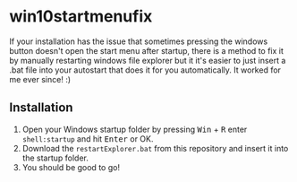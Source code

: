 # win10startmenufix
If your installation has the issue that sometimes pressing the windows button doesn't open the start menu after startup, there is a method to fix it by manually restarting windows file explorer but it it's easier to just insert a .bat file into your autostart that does it for you automatically. It worked for me ever since! :)

## Installation

1. Open your Windows startup folder by pressing <kbd>Win</kbd> + <kbd>R</kbd> enter `shell:startup` and hit <kbd>Enter</kbd> or OK.
2. Download the `restartExplorer.bat` from this repository and insert it into the startup folder.
3. You should be good to go!
